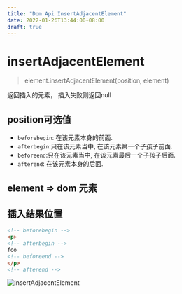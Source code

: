 ```yaml
---
title: "Dom Api InsertAdjacentElement"
date: 2022-01-26T13:44:00+08:00
draft: true
---
```


# insertAdjacentElement

> element.insertAdjacentElement(position, element)

返回插入的元素， 插入失败则返回null

## position可选值

- `beforebegin`: 在该元素本身的前面.
- `afterbegin`:只在该元素当中, 在该元素第一个子孩子前面.
- `beforeend`:只在该元素当中, 在该元素最后一个子孩子后面.
- `afterend`: 在该元素本身的后面.

## element => dom 元素


## 插入结果位置

```HTML
<!-- beforebegin -->
<p>
<!-- afterbegin -->
foo
<!-- beforeend -->
</p>
<!-- afterend -->
```

![insertAdjacentElement](/insertAdjacentElement.png)